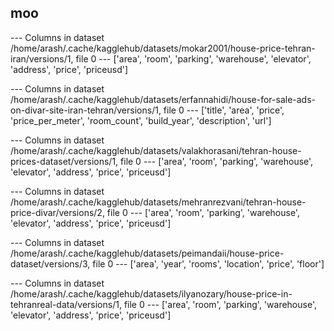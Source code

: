 ## moo

--- Columns in dataset /home/arash/.cache/kagglehub/datasets/mokar2001/house-price-tehran-iran/versions/1, file 0 ---
['area', 'room', 'parking', 'warehouse', 'elevator', 'address', 'price', 'priceusd']

--- Columns in dataset /home/arash/.cache/kagglehub/datasets/erfannahidi/house-for-sale-ads-on-divar-site-iran-tehran/versions/1, file 0 ---
['title', 'area', 'price', 'price_per_meter', 'room_count', 'build_year', 'description', 'url']

--- Columns in dataset /home/arash/.cache/kagglehub/datasets/valakhorasani/tehran-house-prices-dataset/versions/1, file 0 ---
['area', 'room', 'parking', 'warehouse', 'elevator', 'address', 'price', 'priceusd']

--- Columns in dataset /home/arash/.cache/kagglehub/datasets/mehranrezvani/tehran-house-price-divar/versions/2, file 0 ---
['area', 'room', 'parking', 'warehouse', 'elevator', 'address', 'price', 'priceusd']

--- Columns in dataset /home/arash/.cache/kagglehub/datasets/peimandaii/house-price-dataset/versions/3, file 0 ---
['area', 'year', 'rooms', 'location', 'price', 'floor']

--- Columns in dataset /home/arash/.cache/kagglehub/datasets/ilyanozary/house-price-in-tehranreal-data/versions/1, file 0 ---
['area', 'room', 'parking', 'warehouse', 'elevator', 'address', 'price', 'priceusd']
